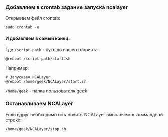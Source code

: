 ### Добавляем в crontab задание запуска ncalayer 

Открываем файл crontab:
```
sudo crontab -e
```


#### И добавляем в самый конец:

Где ```/script-path``` - путь до нашего скрипта

```
@reboot /script-path/start.sh
``` 

Например:

```
# Запускаем NCALayer
@reboot /home/geek/NCALayer/start.sh
```

```/home/geek``` - папка пользователя geek 



### Останавливаем NCALayer

Если вдруг необходимо остановить NCALayer выполняем в  коммандной строке:
```
/home/geek/NCALayer/stop.sh
```

